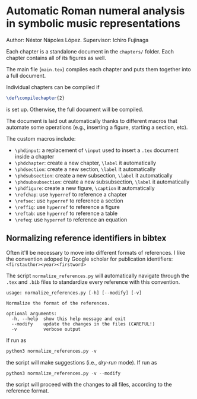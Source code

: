 # Automatic Roman numeral analysis in symbolic music representations

Author: Néstor Nápoles López. Supervisor: Ichiro Fujinaga

Each chapter is a standalone document in the `chapters/` folder. Each chapter contains all of its figures as well.

The main file (`main.tex`) compiles each chapter and puts them together into a full document.

Individual chapters can be compiled if

```latex
\def\compilechapter{2}
```

is set up. Otherwise, the full document will be compiled.

The document is laid out automatically thanks to different macros that automate some operations (e.g., inserting a figure, starting a section, etc).

The custom macros include:

- `\phdinput`: a replacement of `\input` used to insert a `.tex` document inside a chapter
- `\phdchapter`: create a new chapter, `\label` it automatically
- `\phdsection`: create a new section, `\label` it automatically
- `\phdsubsection`: create a new subsection, `\label` it automatically
- `\phdsubsubsection`: create a new subsubsection, `\label` it automatically
- `\phdfigure`: create a new figure, `\caption` it automatically
- `\refchap`: use `hyperref` to reference a chapter
- `\refsec`: use `hyperref` to reference a section
- `\reffig`: use `hyperref` to reference a figure
- `\reftab`: use `hyperref` to reference a table
- `\refeq`: use `hyperref` to reference an equation


## Normalizing reference identifiers in bibtex

Often it'll be necessary to move into different formats of references.
I like the convention adoped by Google scholar for publication identifiers: `<firstauthor><year><firstword>`

The script `normalize_references.py` will automatically navigate through the `.tex` and `.bib` files to standardize
every reference with this convention.

```
usage: normalize_references.py [-h] [--modify] [-v]

Normalize the format of the references.

optional arguments:
  -h, --help  show this help message and exit
  --modify    update the changes in the files (CAREFUL!)
  -v          verbose output
```

If run as

```python
python3 normalize_references.py -v
```

the script will make suggestions (i.e., *dry-run* mode). If run as
```python
python3 normalize_references.py -v --modify
```

the script will proceed with the changes to all files, according to the reference format.
